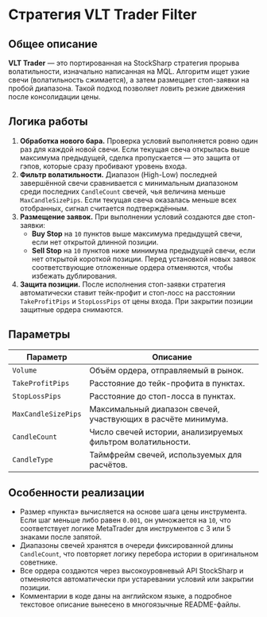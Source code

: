 # Стратегия VLT Trader Filter

## Общее описание

**VLT Trader** — это портированная на StockSharp стратегия прорыва волатильности, изначально написанная на MQL. Алгоритм ищет
узкие свечи (волатильность сжимается), а затем размещает стоп-заявки на пробой диапазона. Такой подход позволяет ловить резкие
движения после консолидации цены.

## Логика работы

1. **Обработка нового бара.** Проверка условий выполняется ровно один раз для каждой новой свечи. Если текущая свеча открылась
   выше максимума предыдущей, сделка пропускается — это защита от гэпов, которые сразу пробивают уровень входа.
2. **Фильтр волатильности.** Диапазон (High-Low) последней завершённой свечи сравнивается с минимальным диапазоном среди последних
   `CandleCount` свечей, чья величина меньше `MaxCandleSizePips`. Если текущая свеча оказалась меньше всех отобранных, сигнал
   считается подтверждённым.
3. **Размещение заявок.** При выполнении условий создаются две стоп-заявки:
   - **Buy Stop** на `10` пунктов выше максимума предыдущей свечи, если нет открытой длинной позиции.
   - **Sell Stop** на `10` пунктов ниже минимума предыдущей свечи, если нет открытой короткой позиции.
   Перед установкой новых заявок соответствующие отложенные ордера отменяются, чтобы избежать дублирования.
4. **Защита позиции.** После исполнения стоп-заявки стратегия автоматически ставит тейк-профит и стоп-лосс на расстоянии
   `TakeProfitPips` и `StopLossPips` от цены входа. При закрытии позиции защитные ордера снимаются.

## Параметры

| Параметр | Описание |
|----------|----------|
| `Volume` | Объём ордера, отправляемый в рынок. |
| `TakeProfitPips` | Расстояние до тейк-профита в пунктах. |
| `StopLossPips` | Расстояние до стоп-лосса в пунктах. |
| `MaxCandleSizePips` | Максимальный диапазон свечей, участвующих в расчёте минимума. |
| `CandleCount` | Число свечей истории, анализируемых фильтром волатильности. |
| `CandleType` | Таймфрейм свечей, используемых для расчётов. |

## Особенности реализации

- Размер «пункта» вычисляется на основе шага цены инструмента. Если шаг меньше либо равен `0.001`, он умножается на `10`, что
  соответствует логике MetaTrader для инструментов с 3 или 5 знаками после запятой.
- Диапазоны свечей хранятся в очереди фиксированной длины `CandleCount`, что повторяет логику перебора истории в оригинальном
  советнике.
- Все ордера создаются через высокоуровневый API StockSharp и отменяются автоматически при устаревании условий или закрытии
  позиции.
- Комментарии в коде даны на английском языке, а подробное текстовое описание вынесено в многоязычные README-файлы.
